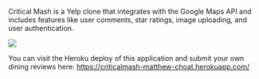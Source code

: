 Critical Mash is a Yelp clone that integrates with the Google Maps API and includes features like user comments, star ratings, image uploading, and user authentication.

<img src="https://matthewchoat.netlify.com/nomster.png" />

You can visit the Heroku deploy of this application and submit your own dining reviews here: https://criticalmash-matthew-choat.herokuapp.com/
